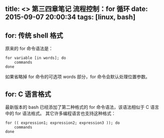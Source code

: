 title: <<The Linux Command Line>> 第三四章笔记 流程控制：for 循环
date: 2015-09-07 20:00:34
tags: [linux, bash]
---
## for: 传统 shell 格式
原来的 for 命令语法是：
```
for variable [in words]; do
    commands
done
```
如果省略掉 for 命令的可选项 words 部分，for 命令会默认处理位置参数。

## for: C 语言格式
最新版本的 bash 已经添加了第二种格式的 for 命令语法，该语法相似于 C 语言中的 for 语法格式。 
其它许多编程语言也支持这种格式：
```
for (( expression1; expression2; expression3 )); do
    commands
done
```

